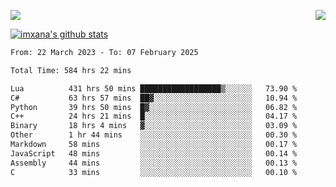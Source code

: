 <p>
  <a href="https://count.getloli.com/"><img src="https://count.getloli.com/get/@xana.readme?theme=moebooru-h"></a>
  <img src="https://weather-icon.journeyad.repl.co/@hangzhou?v=1" align="right">
</p>


<a href="https://github.com/imxana"><img align="center" src="https://github-readme-stats.vercel.app/api?username=imxana&show_icons=true&include_all_commits=true&hide_border=tru&custom_title=imxana%27s%20Github%20Stats" alt="imxana's github stats" /></a> 

<!--START_SECTION:waka-->

```txt
From: 22 March 2023 - To: 07 February 2025

Total Time: 584 hrs 22 mins

Lua          431 hrs 50 mins ██████████████████▒░░░░░░   73.90 %
C#           63 hrs 57 mins  ██▓░░░░░░░░░░░░░░░░░░░░░░   10.94 %
Python       39 hrs 50 mins  █▓░░░░░░░░░░░░░░░░░░░░░░░   06.82 %
C++          24 hrs 21 mins  █░░░░░░░░░░░░░░░░░░░░░░░░   04.17 %
Binary       18 hrs 4 mins   ▓░░░░░░░░░░░░░░░░░░░░░░░░   03.09 %
Other        1 hr 44 mins    ░░░░░░░░░░░░░░░░░░░░░░░░░   00.30 %
Markdown     58 mins         ░░░░░░░░░░░░░░░░░░░░░░░░░   00.17 %
JavaScript   48 mins         ░░░░░░░░░░░░░░░░░░░░░░░░░   00.14 %
Assembly     44 mins         ░░░░░░░░░░░░░░░░░░░░░░░░░   00.13 %
C            33 mins         ░░░░░░░░░░░░░░░░░░░░░░░░░   00.10 %
```

<!--END_SECTION:waka-->
